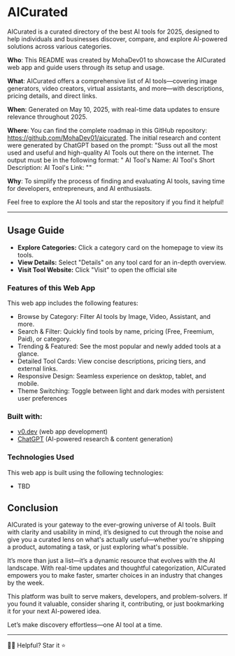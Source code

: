 # AICurated

AICurated is a curated directory of the best AI tools for 2025, designed to help individuals and businesses discover, compare, and explore AI-powered solutions across various categories.

**Who**: This README was created by MohaDev01 to showcase the AICurated web app and guide users through its setup and usage.

**What**: AICurated offers a comprehensive list of AI tools—covering image generators, video creators, virtual assistants, and more—with descriptions, pricing details, and direct links.

**When**: Generated on May 10, 2025, with real-time data updates to ensure relevance throughout 2025.

**Where**: You can find the complete roadmap in this GitHub repository: https://github.com/MohaDev01/aicurated. The initial research and content were generated by ChatGPT based on the prompt: "Suss out all the most used and useful and high-quality AI Tools out there on the internet. The output must be in the following format: 
"
AI Tool's Name:
AI Tool's Short Description:
AI Tool's Link: 
""

**Why**: To simplify the process of finding and evaluating AI tools, saving time for developers, entrepreneurs, and AI enthusiasts.

Feel free to explore the AI tools and star the repository if you find it helpful!

---

## Usage Guide

- **Explore Categories:** Click a category card on the homepage to view its tools.  
- **View Details:** Select "Details" on any tool card for an in-depth overview.  
- **Visit Tool Website:** Click "Visit" to open the official site

### Features of this Web App
This web app includes the following features:

- Browse by Category: Filter AI tools by Image, Video, Assistant, and more.
- Search & Filter: Quickly find tools by name, pricing (Free, Freemium, Paid), or category.
- Trending & Featured: See the most popular and newly added tools at a glance.
- Detailed Tool Cards: View concise descriptions, pricing tiers, and external links.
- Responsive Design: Seamless experience on desktop, tablet, and mobile.
- Theme Switching: Toggle between light and dark modes with persistent user preferences

### Built with:

- <a href="https://v0.dev">v0.dev</a> (web app development)
- <a href="https://chagpt.com">ChatGPT</a> (AI-powered research & content generation)

### Technologies Used

This web app is built using the following technologies:

- TBD

## Conclusion

AICurated is your gateway to the ever-growing universe of AI tools. Built with clarity and usability in mind, it’s designed to cut through the noise and give you a curated lens on what's actually useful—whether you're shipping a product, automating a task, or just exploring what's possible.

It’s more than just a list—it’s a dynamic resource that evolves with the AI landscape. With real-time updates and thoughtful categorization, AICurated empowers you to make faster, smarter choices in an industry that changes by the week.

This platform was built to serve makers, developers, and problem-solvers. If you found it valuable, consider sharing it, contributing, or just bookmarking it for your next AI-powered idea.

Let’s make discovery effortless—one AI tool at a time.

---

🙋‍♂ Helpful? Star it ⭐
